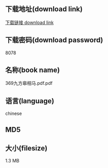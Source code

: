 ## 下载地址(download link)
[下载链接 download link](https://voluble-croquembouche-d321dc.netlify.app/?s=369%E4%B9%9D%E6%96%B9%E7%9A%8B%E7%9B%B8%E9%A9%AC.pdf)

## 下载密码(download password)
8078

## 名称(book name)
369九方皋相马.pdf.pdf

## 语言(language)
chinese

## MD5


## 大小(filesize)
1.3 MB
